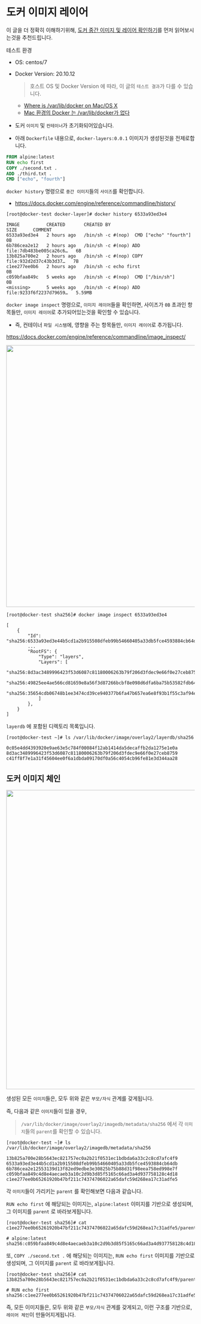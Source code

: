 # 도커 이미지 레이어

이 글을 더 정확히 이해하기위해, [도커 중간 이미지 및 레이어 확인하기](https://oss.navercorp.com/Kick/admin-tool/wiki/%EB%8F%84%EC%BB%A4-%EC%A4%91%EA%B0%84-%EC%9D%B4%EB%AF%B8%EC%A7%80-%EB%B0%8F-%EB%A0%88%EC%9D%B4%EC%96%B4)를 먼저 읽어보시는것을 추천드립니다.

테스트 환경

- OS: centos/7

- Docker Version: 20.10.12

    > 호스트 OS 및 Docker Version 에 따라, 이 글의 `테스트 결과`가 다를 수 있습니다.

    - [Where is /var/lib/docker on Mac/OS X](https://stackoverflow.com/questions/38532483/where-is-var-lib-docker-on-mac-os-x)
    - [Mac 환경의 Docker 는 /var/lib/docker가 없다](https://memostack.tistory.com/3)

- 도커 `이미지` 및 `컨테이너`가 초기화되어있습니다.

- 아래 `Dockerfile` 내용으로, `docker-layers:0.0.1` 이미지가 생성된것을 전제로합니다.

```dockerfile
FROM alpine:latest
RUN echo first
COPY ./second.txt .
ADD ./third.txt .
CMD ["echo", "fourth"]
```

`docker history` 명령으로 `중간 이미지`들의 `사이즈`를 확인합니다.

- https://docs.docker.com/engine/reference/commandline/history/

```shell script
[root@docker-test docker-layer]# docker history 6533a93ed3e4

IMAGE          CREATED       CREATED BY                                      SIZE      COMMENT
6533a93ed3e4   2 hours ago   /bin/sh -c #(nop)  CMD ["echo" "fourth"]        0B
6b786cea2e12   2 hours ago   /bin/sh -c #(nop) ADD file:7db483be005ca26c6…   6B
13b825a700e2   2 hours ago   /bin/sh -c #(nop) COPY file:932d2d37c43b3d37…   7B
c1ee277ee0b6   2 hours ago   /bin/sh -c echo first                           0B
c059bfaa849c   5 weeks ago   /bin/sh -c #(nop)  CMD ["/bin/sh"]              0B
<missing>      5 weeks ago   /bin/sh -c #(nop) ADD file:9233f6f2237d79659…   5.59MB
```

`docker image inspect` 명령으로, `이미지 레이어`들을 확인하면, 사이즈가 `0B` 초과인 항목들만, `이미지 레이어`로 추가되어있는것을 확인할 수 있습니다.

- 즉, 컨테이너 `파일 시스템`에, 영향을 주는 항목들만, `이미지 레이어`로 추가됩니다.

https://docs.docker.com/engine/reference/commandline/image_inspect/

<img src="https://user-images.githubusercontent.com/11391606/148420106-91f804a1-d68f-436b-abf5-3c0affb11849.png" width="700" />

```shell script
[root@docker-test sha256]# docker image inspect 6533a93ed3e4

[
    {
        "Id": "sha256:6533a93ed3e44b5cd1a2b915508dfeb99b54660405a33db5fce4593884cb64db",
        ...
        "RootFS": {
            "Type": "layers",
            "Layers": [
                "sha256:8d3ac3489996423f53d6087c81180006263b79f206d3fdec9e66f0e27ceb8759",
                "sha256:49825ee4ae566cd81659e8a56f3d87266bcbf8e098d6dfa6ba75b53582fdb64a",
                "sha256:35654cdb06748b1ee3474cd39ce940377b6fa47b657ea6e8f93b1f55c3af94eb"
            ]
        },
    }
]
```

`layerdb` 에 포함된 디렉토리 목록입니다.

```shell script
[root@docker-test ~]# ls /var/lib/docker/image/overlay2/layerdb/sha256

0c05e4dd4393920e9ae63e5c784f00084f12ab1414da5decaffb2da1275e1e0a
8d3ac3489996423f53d6087c81180006263b79f206d3fdec9e66f0e27ceb8759
c41ff8f7e1a31f45604ee0f6a1dbda09170df0a56c4054cb96fe81e3d344aa28
```

## 도커 이미지 체인

<img src="https://user-images.githubusercontent.com/11391606/148420102-d5c8baf3-267b-40be-a2fa-84cc1e5b9f5b.png" height="800" />

생성된 모든 `이미지`들은, 모두 위와 같은 `부모/자식` 관계를 갖게됩니다.

즉, 다음과 같은 `이미지`들이 있을 경우,

> `/var/lib/docker/image/overlay2/imagedb/metadata/sha256` 에서 각 `이미지`들의 `parent`를 확인할 수 있습니다.

```shell script
[root@docker-test ~]# ls /var/lib/docker/image/overlay2/imagedb/metadata/sha256

13b825a700e28b5643ec821757ec0a2b21f0531ec1bdbda6a33c2c8cd7afc4f9
6533a93ed3e44b5cd1a2b915508dfeb99b54660405a33db5fce4593884cb64db
6b786cea2e12553139d13f82ed9edbe3e30825b75b88d31f98eea758ed998e7f
c059bfaa849c4d8e4aecaeb3a10c2d9b3d85f5165c66ad3a4d937758128c4d18
c1ee277ee0b65261920b47bf211c74374706022a65dafc59d268ea17c31adfe5
```

각 `이미지`들이 가리키는 `parent` 를 확인해보면 다음과 같습니다. 

`RUN echo first` 에 해당되는 이미지는, `alpine:latest` 이미지를 기반으로 생성되며, 그 이미지를 `parent` 로 바라보게됩니다.

```shell script
[root@docker-test sha256]# cat c1ee277ee0b65261920b47bf211c74374706022a65dafc59d268ea17c31adfe5/parent

# alpine:latest
sha256:c059bfaa849c4d8e4aecaeb3a10c2d9b3d85f5165c66ad3a4d937758128c4d18
```

또, `COPY ./second.txt .` 에 해당되는 이미지는, `RUN echo first` 이미지를 기반으로 생성되며, 그 이미지를 `parent` 로 바라보게됩니다.

```shell script
[root@docker-test sha256]# cat 13b825a700e28b5643ec821757ec0a2b21f0531ec1bdbda6a33c2c8cd7afc4f9/parent

# RUN echo first
sha256:c1ee277ee0b65261920b47bf211c74374706022a65dafc59d268ea17c31adfe5
```

즉, 모든 이미지들은, 모두 위와 같은 `부모/자식` 관계를 갖게되고, 이런 구조를 기반으로, `레이어 체인`이 만들어지게됩니다.
